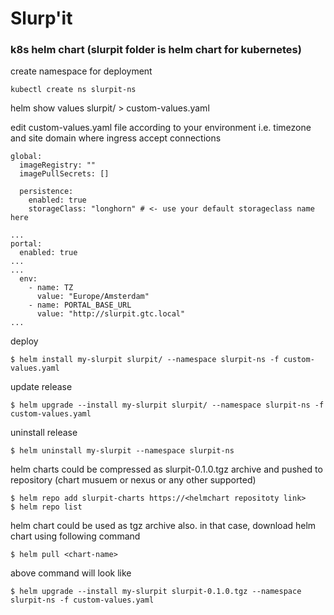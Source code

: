 # Slurp'it

### k8s helm chart (slurpit folder is helm chart for kubernetes)

create namespace for deployment

```
kubectl create ns slurpit-ns
```

helm show values slurpit/ > custom-values.yaml

edit custom-values.yaml file according to your environment i.e. timezone and site domain where ingress accept connections
```
global:
  imageRegistry: ""
  imagePullSecrets: []

  persistence:
    enabled: true
    storageClass: "longhorn" # <- use your default storageclass name here

...
portal:
  enabled: true
...
...
  env:
    - name: TZ
      value: "Europe/Amsterdam"
    - name: PORTAL_BASE_URL
      value: "http://slurpit.gtc.local"
...
```

deploy
```
$ helm install my-slurpit slurpit/ --namespace slurpit-ns -f custom-values.yaml
```

update release
```
$ helm upgrade --install my-slurpit slurpit/ --namespace slurpit-ns -f custom-values.yaml
```

uninstall release
```
$ helm uninstall my-slurpit --namespace slurpit-ns
```

helm charts could be compressed as slurpit-0.1.0.tgz archive and pushed to repository (chart musuem or nexus or any other supported)
```
$ helm repo add slurpit-charts https://<helmchart repositoty link>
$ helm repo list
```

helm chart could be used as tgz archive also. in that case, download helm chart using following command

```
$ helm pull <chart-name>
```

above command will look like
```
$ helm upgrade --install my-slurpit slurpit-0.1.0.tgz --namespace slurpit-ns -f custom-values.yaml
```

